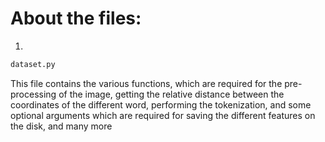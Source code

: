 # About the files:

1. 
```python
dataset.py
```
This file contains the various functions, which are required for the pre-processing of the image, getting the relative distance between the coordinates of the different word, performing the tokenization, and some optional arguments which are required for saving the different features on the disk, and many more

